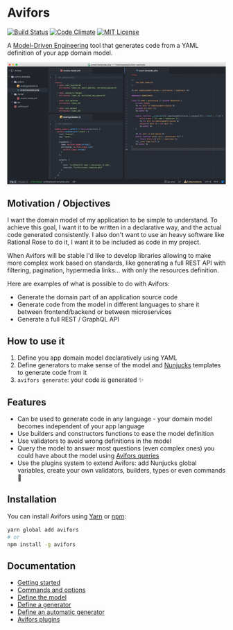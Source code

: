 # Avifors

[![Build Status](https://travis-ci.org/antarestupin/Avifors.svg?branch=master)](https://travis-ci.org/antarestupin/Avifors)
[![Code Climate](https://codeclimate.com/github/antarestupin/Avifors/badges/gpa.svg)](https://codeclimate.com/github/antarestupin/Avifors)
[![MIT License](https://poser.pugx.org/antares/accessible/license)](https://github.com/antarestupin/Avifors/blob/master/LICENSE)

A [Model-Driven Engineering](https://en.wikipedia.org/wiki/Model-driven_engineering) tool that generates code from a YAML definition of your app domain model.

[![Example](https://raw.githubusercontent.com/antarestupin/Avifors/master/doc/example.gif)](https://github.com/antarestupin/Avifors/tree/master/doc/example.gif)

## Motivation / Objectives

I want the domain model of my application to be simple to understand. To achieve this goal, I want it to be written in a declarative way, and the actual code generated consistently. I also don't want to use an heavy software like Rational Rose to do it, I want it to be included as code in my project.

When Avifors will be stable I'd like to develop libraries allowing to make more complex work based on standards, like generating a full REST API with filtering, pagination, hypermedia links... with only the resources definition.

Here are examples of what is possible to do with Avifors:

- Generate the domain part of an application source code
- Generate code from the model in different languages to share it between frontend/backend or between microservices
- Generate a full REST / GraphQL API

## How to use it

1. Define you app domain model declaratively using YAML
2. Define generators to make sense of the model and [Nunjucks](https://mozilla.github.io/nunjucks) templates to generate code from it
3. `avifors generate`: your code is generated ✨

## Features

- Can be used to generate code in any language - your domain model becomes independent of your app language
- Use builders and constructors functions to ease the model definition
- Use validators to avoid wrong definitions in the model
- Query the model to answer most questions (even complex ones) you could have about the model using [Avifors queries](https://github.com/antarestupin/Avifors/blob/master/doc/commands.md#query-the-model)
- Use the plugins system to extend Avifors: add Nunjucks global variables, create your own validators, builders, types or even commands 🚀

## Installation

You can install Avifors using [Yarn](https://yarnpkg.com) or [npm](https://www.npmjs.com):

```bash
yarn global add avifors
# or
npm install -g avifors
```

## Documentation

- [Getting started](https://github.com/antarestupin/Avifors/tree/master/doc/getting_started.md)
- [Commands and options](https://github.com/antarestupin/Avifors/tree/master/doc/commands.md)
- [Define the model](https://github.com/antarestupin/Avifors/tree/master/doc/model.md)
- [Define a generator](https://github.com/antarestupin/Avifors/tree/master/doc/generator.md)
- [Define an automatic generator](https://github.com/antarestupin/Avifors/tree/master/doc/auto-generators.md)
- [Avifors plugins](https://github.com/antarestupin/Avifors/tree/master/doc/plugins.md)
